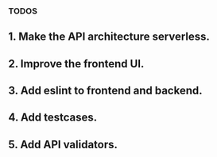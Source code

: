 ### TODOS


## 1. Make the API architecture serverless.
## 2. Improve the frontend UI.
## 3. Add eslint to frontend and backend.
## 4. Add testcases.
## 5. Add API validators.